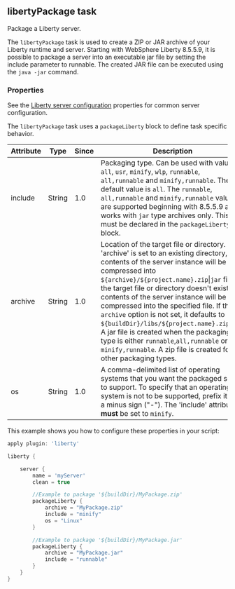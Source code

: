## libertyPackage task

Package a Liberty server.

The `libertyPackage` task is used to create a ZIP or JAR archive of your Liberty runtime and server.
Starting with WebSphere Liberty 8.5.5.9, it is possible to package a server into an executable jar file by setting the include parameter to runnable. The created JAR file can be executed using the `java -jar` command.

### Properties

See the [Liberty server configuration](libertyExtensions.md#liberty-server-configuration) properties for common server configuration.

The `libertyPackage` task uses a `packageLiberty` block to define task specific behavior.

| Attribute | Type  | Since | Description | Required |
| --------- | ----- | ----- | ----------- | -------- |
| include | String | 1.0 | Packaging type. Can be used with values `all`, `usr`, `minify`, `wlp`, `runnable`, `all,runnable` and `minify,runnable`. The default value is `all`. The `runnable`, `all,runnable` and `minify,runnable` values are supported beginning with 8.5.5.9 and works with `jar` type archives only. This must be declared in the `packageLiberty` block. | Yes, only when the `os` option is set. |
| archive | String | 1.0 | Location of the target file or directory. If the 'archive' is set to an existing directory, the contents of the server instance will be compressed into `${archive}/${project.name}.zip`&#124;`jar` file. If the target file or directory doesn't exist, the contents of the server instance will be compressed into the specified file. If the `archive` option is not set, it defaults to `${buildDir}/libs/${project.name}.zip`&#124;`jar`. A jar file is created when the packaging type is either `runnable`,`all,runnable` or `minify,runnable`. A zip file is created for other packaging types. | No |
| os| String | 1.0 | A comma-delimited list of operating systems that you want the packaged server to support. To specify that an operating system is not to be supported, prefix it with a minus sign ("-"). The 'include' attribute __must__ be set to `minify`. | No |


This example shows you how to configure these properties in your script:

```groovy
apply plugin: 'liberty'

liberty {

    server {
        name = 'myServer'
        clean = true

        //Example to package '${buildDir}/MyPackage.zip'
        packageLiberty {
            archive = "MyPackage.zip"
            include = "minify"
            os = "Linux"
        }

        //Example to package '${buildDir}/MyPackage.jar'
        packageLiberty {
            archive = "MyPackage.jar"
            include = "runnable"
        }   
    }
}

```
